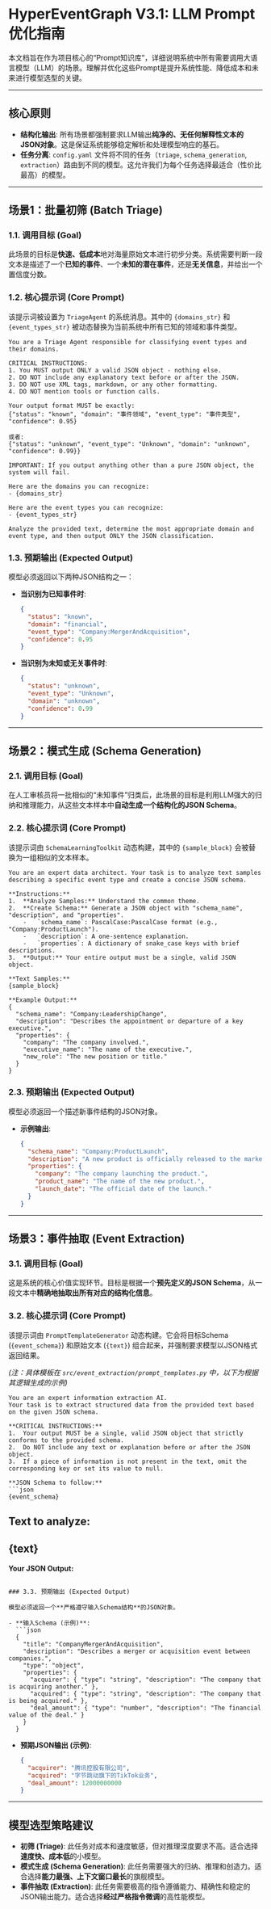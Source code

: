 # HyperEventGraph V3.1: LLM Prompt 优化指南

本文档旨在作为项目核心的“Prompt知识库”，详细说明系统中所有需要调用大语言模型（LLM）的场景。理解并优化这些Prompt是提升系统性能、降低成本和未来进行模型选型的关键。

---

## 核心原则

- **结构化输出**: 所有场景都强制要求LLM输出**纯净的、无任何解释性文本的JSON对象**。这是保证系统能够稳定解析和处理模型响应的基石。
- **任务分离**: `config.yaml` 文件将不同的任务（`triage`, `schema_generation`, `extraction`）路由到不同的模型。这允许我们为每个任务选择最适合（性价比最高）的模型。

---

## 场景1：批量初筛 (Batch Triage)

### 1.1. 调用目标 (Goal)

此场景的目标是**快速、低成本**地对海量原始文本进行初步分类。系统需要判断一段文本是描述了一个**已知的事件**、一个**未知的潜在事件**，还是**无关信息**，并给出一个置信度分数。

### 1.2. 核心提示词 (Core Prompt)

该提示词被设置为 `TriageAgent` 的系统消息。其中的 `{domains_str}` 和 `{event_types_str}` 被动态替换为当前系统中所有已知的领域和事件类型。

```
You are a Triage Agent responsible for classifying event types and their domains.

CRITICAL INSTRUCTIONS:
1. You MUST output ONLY a valid JSON object - nothing else.
2. DO NOT include any explanatory text before or after the JSON.
3. DO NOT use XML tags, markdown, or any other formatting.
4. DO NOT mention tools or function calls.

Your output format MUST be exactly:
{"status": "known", "domain": "事件领域", "event_type": "事件类型", "confidence": 0.95}

或者:
{"status": "unknown", "event_type": "Unknown", "domain": "unknown", "confidence": 0.99}}

IMPORTANT: If you output anything other than a pure JSON object, the system will fail.

Here are the domains you can recognize:
- {domains_str}

Here are the event types you can recognize:
- {event_types_str}

Analyze the provided text, determine the most appropriate domain and event type, and then output ONLY the JSON classification.
```

### 1.3. 预期输出 (Expected Output)

模型必须返回以下两种JSON结构之一：

- **当识别为已知事件时**:
  ```json
  {
    "status": "known",
    "domain": "financial",
    "event_type": "Company:MergerAndAcquisition",
    "confidence": 0.95
  }
  ```

- **当识别为未知或无关事件时**:
  ```json
  {
    "status": "unknown",
    "event_type": "Unknown",
    "domain": "unknown",
    "confidence": 0.99
  }
  ```

---

## 场景2：模式生成 (Schema Generation)

### 2.1. 调用目标 (Goal)

在人工审核员将一批相似的“未知事件”归类后，此场景的目标是利用LLM强大的归纳和推理能力，从这些文本样本中**自动生成一个结构化的JSON Schema**。

### 2.2. 核心提示词 (Core Prompt)

该提示词由 `SchemaLearningToolkit` 动态构建，其中的 `{sample_block}` 会被替换为一组相似的文本样本。

```
You are an expert data architect. Your task is to analyze text samples describing a specific event type and create a concise JSON schema.

**Instructions:**
1.  **Analyze Samples:** Understand the common theme.
2.  **Create Schema:** Generate a JSON object with "schema_name", "description", and "properties".
    -   `schema_name`: PascalCase:PascalCase format (e.g., "Company:ProductLaunch").
    -   `description`: A one-sentence explanation.
    -   `properties`: A dictionary of snake_case keys with brief descriptions.
3.  **Output:** Your entire output must be a single, valid JSON object.

**Text Samples:**
{sample_block}

**Example Output:**
{
  "schema_name": "Company:LeadershipChange",
  "description": "Describes the appointment or departure of a key executive.",
  "properties": {
    "company": "The company involved.",
    "executive_name": "The name of the executive.",
    "new_role": "The new position or title."
  }
}
```

### 2.3. 预期输出 (Expected Output)

模型必须返回一个描述新事件结构的JSON对象。

- **示例输出**:
  ```json
  {
    "schema_name": "Company:ProductLaunch",
    "description": "A new product is officially released to the market.",
    "properties": {
      "company": "The company launching the product.",
      "product_name": "The name of the new product.",
      "launch_date": "The official date of the launch."
    }
  }
  ```

---

## 场景3：事件抽取 (Event Extraction)

### 3.1. 调用目标 (Goal)

这是系统的核心价值实现环节。目标是根据一个**预先定义的JSON Schema**，从一段文本中**精确地抽取出所有对应的结构化信息**。

### 3.2. 核心提示词 (Core Prompt)

该提示词由 `PromptTemplateGenerator` 动态构建。它会将目标Schema (`{event_schema}`) 和原始文本 (`{text}`) 组合起来，并强制要求模型以JSON格式返回结果。

*(注：具体模板在 `src/event_extraction/prompt_templates.py` 中，以下为根据其逻辑生成的示例)*

```
You are an expert information extraction AI.
Your task is to extract structured data from the provided text based on the given JSON schema.

**CRITICAL INSTRUCTIONS:**
1.  Your output MUST be a single, valid JSON object that strictly conforms to the provided schema.
2.  Do NOT include any text or explanation before or after the JSON object.
3.  If a piece of information is not present in the text, omit the corresponding key or set its value to null.

**JSON Schema to follow:**
```json
{event_schema}
```

**Text to analyze:**
---
{text}
---

**Your JSON Output:**
```

### 3.3. 预期输出 (Expected Output)

模型必须返回一个**严格遵守输入Schema结构**的JSON对象。

- **输入Schema (示例)**:
  ```json
  {
    "title": "CompanyMergerAndAcquisition",
    "description": "Describes a merger or acquisition event between companies.",
    "type": "object",
    "properties": {
      "acquirer": { "type": "string", "description": "The company that is acquiring another." },
      "acquired": { "type": "string", "description": "The company that is being acquired." },
      "deal_amount": { "type": "number", "description": "The financial value of the deal." }
    }
  }
  ```

- **预期JSON输出 (示例)**:
  ```json
  {
    "acquirer": "腾讯控股有限公司",
    "acquired": "字节跳动旗下的TikTok业务",
    "deal_amount": 12000000000
  }
  ```

---

## 模型选型策略建议

- **初筛 (Triage)**: 此任务对成本和速度敏感，但对推理深度要求不高。适合选择**速度快、成本低**的小模型。
- **模式生成 (Schema Generation)**: 此任务需要强大的归纳、推理和创造力。适合选择**能力最强、上下文窗口最长**的旗舰模型。
- **事件抽取 (Extraction)**: 此任务需要极高的指令遵循能力、精确性和稳定的JSON输出能力。适合选择**经过严格指令微调**的高性能模型。
